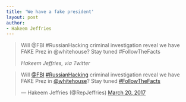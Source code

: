 ```yaml
---
title: 'We have a fake president'
layout: post
author:
- Hakeem Jeffries
---
```


> Will @FBI #RussianHacking criminal investigation reveal we have FAKE Prez in @whitehouse? Stay tuned #FollowTheFacts
>
> <cite>Hakeem Jeffries, via Twitter</cite>

<blockquote class="twitter-tweet"><p lang="en" dir="ltr">Will <a href="https://twitter.com/FBI?ref_src=twsrc%5Etfw">@FBI</a> <a href="https://twitter.com/hashtag/RussianHacking?src=hash&amp;ref_src=twsrc%5Etfw">#RussianHacking</a> criminal investigation reveal we have FAKE Prez in <a href="https://twitter.com/WhiteHouse?ref_src=twsrc%5Etfw">@whitehouse</a>? Stay tuned <a href="https://twitter.com/hashtag/FollowTheFacts?src=hash&amp;ref_src=twsrc%5Etfw">#FollowTheFacts</a></p>&mdash; Hakeem Jeffries (@RepJeffries) <a href="https://twitter.com/RepJeffries/status/843897667830894596?ref_src=twsrc%5Etfw">March 20, 2017</a></blockquote> <script async src="https://platform.twitter.com/widgets.js" charset="utf-8"></script>
